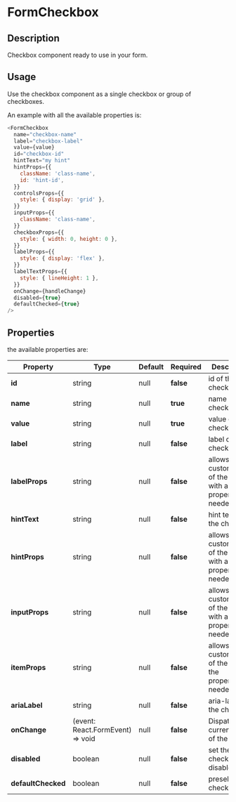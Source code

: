 # FormCheckbox

## Description

Checkbox component ready to use in your form.

## Usage

Use the checkbox component as a single checkbox or group of checkboxes.

An example with all the available properties is:

```js
<FormCheckbox
  name="checkbox-name"
  label="checkbox-label"
  value={value}
  id="checkbox-id"
  hintText="my hint"
  hintProps={{
    className: 'class-name',
    id: 'hint-id',
  }}
  controlsProps={{
    style: { display: 'grid' },
  }}
  inputProps={{
    className: 'class-name',
  }}
  checkboxProps={{
    style: { width: 0, height: 0 },
  }}
  labelProps={{
    style: { display: 'flex' },
  }}
  labelTextProps={{
    style: { lineHeight: 1 },
  }}
  onChange={handleChange}
  disabled={true}
  defaultChecked={true}
/>
```

## Properties

the available properties are:

| Property           | Type                                               | Default | Required  | Description                                                           |
| ------------------ | -------------------------------------------------- | ------- | --------- | --------------------------------------------------------------------- |
| **id**             | string                                             | null    | **false** | id of the checkbox                                                    |
| **name**           | string                                             | null    | **true**  | name of the checkbox                                                  |
| **value**          | string                                             | null    | **true**  | value of the checkbox                                                 |
| **label**          | string                                             | null    | **false** | label of the checkbox                                                 |
| **labelProps**     | string                                             | null    | **false** | allows for customisation of the label with all the properites needed  |
| **hintText**       | string                                             | null    | **false** | hint text for the checkbox                                            |
| **hintProps**      | string                                             | null    | **false** | allows for customisation of the hint with all the properites needed   |
| **inputProps**     | string                                             | null    | **false** | allows for customisation of the inputs with all the properites needed |
| **itemProps**      | string                                             | null    | **false** | allows for customisation of the with all the properites needed        |
| **ariaLabel**      | string                                             | null    | **false** | aria-label of the checkbox                                            |
| **onChange**       | (event: React.FormEvent<HTMLInputElement>) => void | null    | **false** | Dispatch the current value of the input                               |
| **disabled**       | boolean                                            | null    | **false** | set the checkbox as disabled                                          |
| **defaultChecked** | boolean                                            | null    | **false** | preselect the checkbox                                                |
